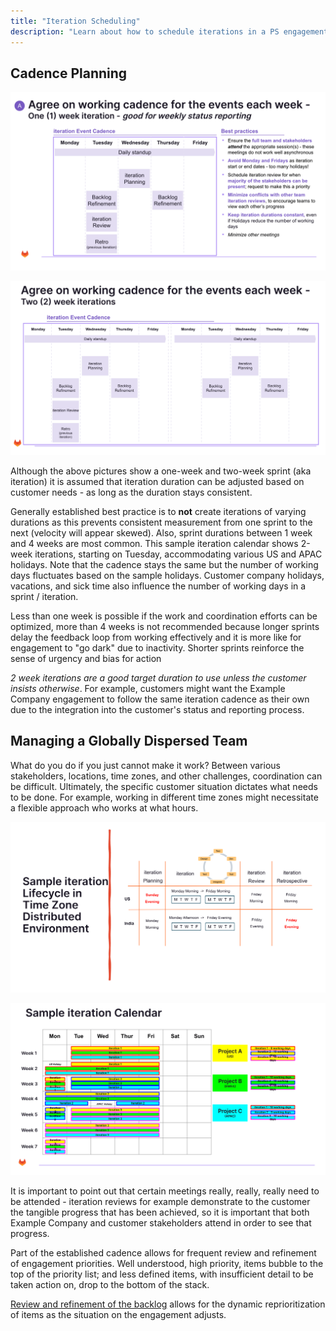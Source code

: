 ```yaml
---
title: "Iteration Scheduling"
description: "Learn about how to schedule iterations in a PS engagement."
---
```


## Cadence Planning

![1 week iteration](one-week-iteration.png)

![2 week iteration](two-week-iteration.png)

Although the above pictures show a one-week and two-week sprint (aka iteration) it is assumed that iteration duration can be adjusted based on customer needs - as long as the duration stays consistent.

Generally established best practice is to **not** create iterations of varying durations as this prevents consistent measurement from one sprint to the next (velocity will appear skewed). Also, sprint durations between 1 week and 4 weeks are most common. This sample iteration calendar shows 2-week iterations, starting on Tuesday, accommodating various US and APAC holidays. Note that the cadence stays the same but the number of working days fluctuates based on the sample holidays. Customer company holidays, vacations, and sick time also influence the number of working days in a sprint / iteration.

Less than one week is possible if the work and coordination efforts can be optimized, more than 4 weeks is not recommended because longer sprints delay the feedback loop from working effectively and it is more like for engagement to "go dark" due to inactivity. Shorter sprints reinforce the sense of urgency and bias for action

_2 week iterations are a good target duration to use unless the customer insists otherwise_. For example, customers might want the Example Company engagement to follow the same iteration cadence as their own due to the integration into the customer's status and reporting process.

## Managing a Globally Dispersed Team

What do you do if you just cannot make it work? Between various stakeholders, locations, time zones, and other challenges, coordination can be difficult. Ultimately, the specific customer situation dictates what needs to be done. For example, working in different time zones might necessitate a flexible approach who works at what hours.

![Time Zone Distributed](iteration-timezone-distributed.png)

![Sample Iteration Calendar](iteration-calendar.png)

It is important to point out that certain meetings really, really, really need to be attended - iteration reviews for example demonstrate to the customer the tangible progress that has been achieved, so it is important that both Example Company and customer stakeholders attend in order to see that progress.

Part of the established cadence allows for frequent review and refinement of engagement priorities. Well understood, high priority, items bubble to the top of the priority list; and less defined items, with insufficient detail to be taken action on, drop to the bottom of the stack.

[Review and refinement of the backlog](_index.md) allows for the dynamic reprioritization of items as the situation on the engagement adjusts.
